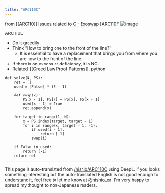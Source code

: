 ```yaml
---
title: "ARC110C"
---
```


from [[ARC110]]
Issues related to [C - Exoswap](https://atcoder.jp/contests/arc110/tasks/arc110_c) [ARC110F
![image](https://gyazo.com/f71976b9a1f12a846b3cf359703b0135/thumb/1000)

ARC110C
- Do it greedily
- Think "How to bring one to the front of the line?"
    - It is essential to have a replacement that brings you from where you are now to the front of the line.
- If there is an excess or deficiency, it is NG.
- Related: [[Greed Law Proof Patterns]].
python

```
def solve(N, PS):
    ret = []
    used = [False] * (N - 1)

    def swap(x):
        PS[x - 1], PS[x] = PS[x], PS[x - 1]
        used[x - 1] = True
        ret.append(x)

    for target in range(1, N):
        x = PS.index(target, target - 1)
        for i in range(x, target - 1, -1):
            if used[i - 1]:
                return [-1]
            swap(i)

    if False in used:
        return [-1]
    return ret
```


---
This page is auto-translated from [/nishio/ARC110C](https://scrapbox.io/nishio/ARC110C) using DeepL. If you looks something interesting but the auto-translated English is not good enough to understand it, feel free to let me know at [@nishio_en](https://twitter.com/nishio_en). I'm very happy to spread my thought to non-Japanese readers.